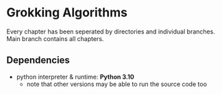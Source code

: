 # Grokking Algorithms

Every chapter has been seperated by directories and individual branches. Main branch contains all chapters.

## Dependencies
- python interpreter & runtime: **Python 3.10**
    - note that other versions may be able to run the source code too
